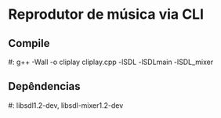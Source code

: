<h1>Reprodutor de música via CLI </h1>


<h2>Compile</h2> #: g++ -Wall -o cliplay cliplay.cpp -lSDL -lSDLmain -lSDL_mixer

<h2>Depêndencias</h2> #: libsdl1.2-dev, libsdl-mixer1.2-dev
